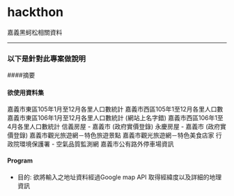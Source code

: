 # hackthon
嘉義黑蚵松相關資料

---
### 以下是針對此專案做說明

####摘要


#### 欲使用資料集

嘉義市東區105年1月至12月各里人口數統計
嘉義市西區105年1至12月各里人口數
嘉義市東區106年1月至12月各里人口數統計 (網站上名字錯)
嘉義市西區106年1至4月各里人口數統計
信義房屋 - 嘉義市 (政府實價登錄)
永慶房屋 - 嘉義市 (政府實價登錄)
嘉義市觀光旅遊網－特色旅遊景點
嘉義市觀光旅遊網－特色美食店家
行政院環境保護署 - 空氣品質監測網
嘉義市公有路外停車場資訊

#### Program
* 目的: 欲將輸入之地址資料經過Google map API 取得經緯度以及詳細的地理資訊


